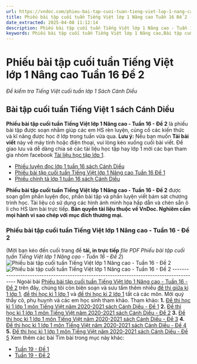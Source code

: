```yaml
---
url: https://vndoc.com/phieu-bai-tap-cuoi-tuan-tieng-viet-lop-1-nang-cao-tuan-16-de-2-224575
title: Phiếu bài tập cuối tuần Tiếng Việt lớp 1 Nâng cao Tuần 16 Đề 2 - Đề kiểm tra Tiếng Việt cuối tuần lớp 1 Sách Cánh Diều - VnDoc.com
date_extracted: 2025-04-08 11:12:14
description: Phiếu bài tập cuối tuần Tiếng Việt lớp 1 Nâng cao - Tuần 16 - Đề 2 được biên soạn nhằm giúp các em HS củng cố và rèn luyện các kiến thức Tiếng Việt được học trên lớp. Mời các bạn tham khảo.
keywords: Phiếu bài tập cuối tuần Tiếng Việt lớp 1 Nâng cao,Bài tập cuối tuần,Bài tập cuối tuần Tiếng Việt 1,Phiếu bài tập Tiếng Việt 1,Phiếu bài tập Tiếng Việt cuối tuần lớp 1,Bài tập cuối tuần nâng cao,Phiếu bài tập Tiếng Việt nâng cao,Bài tập cuối tuần Tiếng Việt 1 nâng cao,Bài tập cuối tuần Tiếng Việt 1 sách Cánh Diều nâng cao,Bài tập cuối tuần sách Cánh Diều,Bài tập cuối tuần lớp 1 Cánh Diều
---
```


# Phiếu bài tập cuối tuần Tiếng Việt lớp 1 Nâng cao Tuần 16 Đề 2
 _Đề kiểm tra Tiếng Việt cuối tuần lớp 1 Sách Cánh Diều_
## Bài tập cuối tuần Tiếng Việt 1 sách Cánh Diều
**Phiếu bài tập cuối tuần Tiếng Việt lớp 1 Nâng cao - Tuần 16 - Đề 2** là phiếu bài tập được soạn nhằm giúp các em HS rèn luyện, củng cố các kiến thức và kĩ năng được học ở lớp trong tuần vừa qua.
**Lưu ý:** Nếu bạn muốn **Tải bài viết** này về máy tính hoặc điện thoại, vui lòng kéo xuống cuối bài viết.
Để giao lưu và dễ dàng chia sẻ các tài liệu học tập hay lớp 1 mời các bạn tham gia nhóm facebook [Tài liệu học tập lớp 1](</goto?u=aHR0cHM6Ly93d3cuZmFjZWJvb2suY29tL2dyb3Vwcy9UYWkubGlldS5ob2MudGFwLmxvcC4xLlZORE9DLw%3D%3D>).
  * [Phiếu luyện đọc lớp 1 tuần 16 sách Cánh Diều](<https://vndoc.com/phieu-luyen-doc-lop-1-tuan-16-sach-canh-dieu-224463>)
  * [Phiếu bài tập cuối tuần Tiếng Việt lớp 1 Nâng cao Tuần 16 Đề 1](<https://vndoc.com/phieu-bai-tap-cuoi-tuan-tieng-viet-lop-1-nang-cao-tuan-16-de-1-224573>)
  * [Phiếu chính tả lớp 1 tuần 16 sách Cánh Diều](<https://vndoc.com/phieu-chinh-ta-lop-1-tuan-16-sach-canh-dieu-224464>)

**Phiếu bài tập cuối tuần Tiếng Việt lớp 1 Nâng cao - Tuần 16 - Đề 2** được soạn gồm phần luyện đọc, phần bài tập và phần luyện viết bám sát chương trình học. Tài liệu có sử dụng các hình ảnh minh họa hấp dẫn và chèn sẵn ô li cho HS làm bài trực tiếp.
**Bản quyền tài liệu thuộc về VnDoc. Nghiêm cấm mọi hành vi sao chép với mục đích thương mại.**
### Phiếu bài tập cuối tuần Tiếng Việt lớp 1 Nâng cao - Tuần 16 - Đề 2
\(Mời bạn kéo đến cuối trang để **tải, in trực tiếp** _file PDF Phiếu bài tập cuối tuần Tiếng Việt lớp 1 Nâng cao - Tuần 16 - Đề 2_\)
![Phiếu bài tập cuối tuần Tiếng Việt lớp 1 Nâng cao - Tuần 16 - Đề 2](https://i.vdoc.vn/data/image/2020/12/21/phieu-bai-tap-cuoi-tuan-tieng-viet-lop-1-nang-cao-tuan-16-de-2-1.jpg)
![Phiếu bài tập cuối tuần Tiếng Việt lớp 1 Nâng cao - Tuần 16 - Đề 2](https://i.vdoc.vn/data/image/2020/12/21/phieu-bai-tap-cuoi-tuan-tieng-viet-lop-1-nang-cao-tuan-16-de-2-2.jpg)
\-----------------------------------------------------------------------------------------
Ngoài bài [Phiếu bài tập cuối tuần Tiếng Việt lớp 1 Nâng cao - Tuần 16 - Đề 2](<https://vndoc.com/phieu-bai-tap-cuoi-tuan-tieng-viet-lop-1-nang-cao-tuan-16-de-2-224575>) trên đây, chúng tôi còn biên soạn và sưu tầm thêm nhiều [đề thi giữa kì 1 lớp 1](<https://vndoc.com/de-thi-giua-ki-1-lop1>), [đề thi học kì 1 lớp 1](<https://vndoc.com/de-thi-hoc-ki-1-lop1>) và [đề thi học kì 2 lớp 1](<https://vndoc.com/de-thi-hoc-ki-2-lop1>) tất cả các môn. Mời quý thầy cô, phụ huynh và các em học sinh tham khảo.
Tham khảo:
**1.** [Đề thi học kì 1 lớp 1 môn Tiếng Việt năm 2020-2021 sách Cánh Diều - Đề 1](<https://vndoc.com/de-thi-hoc-ki-1-lop-1-mon-tieng-viet-nam-2020-2021-sach-canh-dieu-de-1-223630>)
**2.** [Đề thi học kì 1 lớp 1 môn Tiếng Việt năm 2020-2021 sách Cánh Diều - Đề 2](<https://vndoc.com/de-thi-hoc-ki-1-lop-1-mon-tieng-viet-nam-2020-2021-sach-canh-dieu-de-2-223631>)
**3.** [Đề thi học kì 1 lớp 1 môn Tiếng Việt năm 2020-2021 sách Cánh Diều - Đề 3](<https://vndoc.com/de-thi-hoc-ki-1-lop-1-mon-tieng-viet-nam-2020-2021-sach-canh-dieu-de-3-223632>)
**4.** [Đề thi học kì 1 lớp 1 môn Tiếng Việt năm 2020-2021 sách Cánh Diều - Đề 4](<https://vndoc.com/de-thi-hoc-ki-1-lop-1-mon-tieng-viet-nam-2020-2021-sach-canh-dieu-de-4-223633>)
**5.** [Đề thi học kì 1 lớp 1 môn Tiếng Việt năm 2020-2021 sách Cánh Diều - Đề 5](<https://vndoc.com/de-thi-hoc-ki-1-lop-1-mon-tieng-viet-nam-2020-2021-sach-canh-dieu-de-5-223634>)
Xem thêm các bài Tìm bài trong mục này khác:
  * [Tuần 19 - Đề 1](</bai-tap-cuoi-tuan-tieng-viet-1-nang-cao-tuan-19-de-1-224932>)
  * [Tuần 19 - Đề 2](</bai-tap-cuoi-tuan-tieng-viet-1-nang-cao-tuan-19-de-2-224933>)

